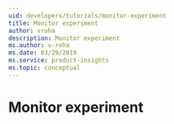 ```yaml
---
uid: developers/tutorials/monitor-experiment
title: Monitor experiment
author: vroha
description: Monitor experiment
ms.author: v-roha
ms.date: 03/29/2019
ms.service: product-insights
ms.topic: conceptual
---
```

# Monitor experiment
